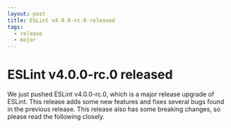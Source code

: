 ```yaml
---
layout: post
title: ESLint v4.0.0-rc.0 released
tags:
  - release
  - major
---
```

# ESLint v4.0.0-rc.0 released

We just pushed ESLint v4.0.0-rc.0, which is a major release upgrade of ESLint. This release adds some new features and fixes several bugs found in the previous release. This release also has some breaking changes, so please read the following closely. 


















